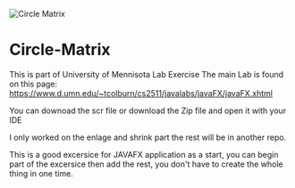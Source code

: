 ![Circle Matrix](https://user-images.githubusercontent.com/24304903/202457103-f25347ac-31b3-4571-bd39-2f358a86267a.png)
# Circle-Matrix
This is part of University of Mennisota Lab Exercise 
The main Lab is found on this page:
https://www.d.umn.edu/~tcolburn/cs2511/javalabs/javaFX/javaFX.xhtml

You can downoad the scr file or download the Zip file and open it with your IDE

I only worked on the enlage and shrink part the rest will be in another repo.

This is a good excersice for JAVAFX application as a start, you can begin part of the excersice then add the rest, you don't have to create the whole thing in one time.
